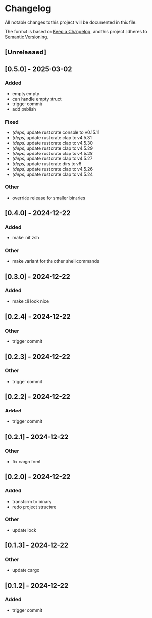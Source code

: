 # Changelog
All notable changes to this project will be documented in this file.

The format is based on [Keep a Changelog](https://keepachangelog.com/en/1.0.0/),
and this project adheres to [Semantic Versioning](https://semver.org/spec/v2.0.0.html).

## [Unreleased]

## [0.5.0] - 2025-03-02

### Added
- empty empty
- can handle empty struct
- trigger commit
- add publish

### Fixed
- *(deps)* update rust crate console to v0.15.11
- *(deps)* update rust crate clap to v4.5.31
- *(deps)* update rust crate clap to v4.5.30
- *(deps)* update rust crate clap to v4.5.29
- *(deps)* update rust crate clap to v4.5.28
- *(deps)* update rust crate clap to v4.5.27
- *(deps)* update rust crate dirs to v6
- *(deps)* update rust crate clap to v4.5.26
- *(deps)* update rust crate clap to v4.5.24

### Other
- override release for smaller binaries

## [0.4.0] - 2024-12-22

### Added
- make init zsh

### Other
- make variant for the other shell commands

## [0.3.0] - 2024-12-22

### Added
- make cli look nice

## [0.2.4] - 2024-12-22

### Other
- trigger commit

## [0.2.3] - 2024-12-22

### Other
- trigger commit

## [0.2.2] - 2024-12-22

### Added
- trigger commit

## [0.2.1] - 2024-12-22

### Other
- fix cargo toml

## [0.2.0] - 2024-12-22

### Added
- transform to binary
- redo project structure

### Other
- update lock

## [0.1.3] - 2024-12-22

### Other
- update cargo

## [0.1.2] - 2024-12-22

### Added
- trigger commit
